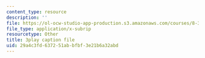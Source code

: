```yaml
---
content_type: resource
description: ''
file: https://ol-ocw-studio-app-production.s3.amazonaws.com/courses/8-334-statistical-mechanics-ii-statistical-physics-of-fields-spring-2014/29a4c3fd637251abbfbf3e21b6a32abd_h_YZxQJpPv0.vtt
file_type: application/x-subrip
resourcetype: Other
title: 3play caption file
uid: 29a4c3fd-6372-51ab-bfbf-3e21b6a32abd
---
```

